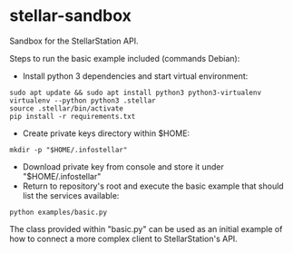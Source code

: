# stellar-sandbox
Sandbox for the StellarStation API.

Steps to run the basic example included (commands Debian):

* Install python 3 dependencies and start virtual environment:

```
sudo apt update && sudo apt install python3 python3-virtualenv
virtualenv --python python3 .stellar
source .stellar/bin/activate
pip install -r requirements.txt
```

* Create private keys directory within $HOME:

```
mkdir -p "$HOME/.infostellar"
```

* Download private key from console and store it under "$HOME/.infostellar"
* Return to repository's root and execute the basic example that should list
the services available:

```
python examples/basic.py
```

The class provided within "basic.py" can be used as an initial example of how
to connect a more complex client to StellarStation's API.
